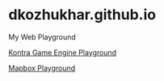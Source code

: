 dkozhukhar.github.io
====================

My Web Playground

[Kontra Game Engine Playground](./kontra/)

[Mapbox Playground](./mapbox/)
